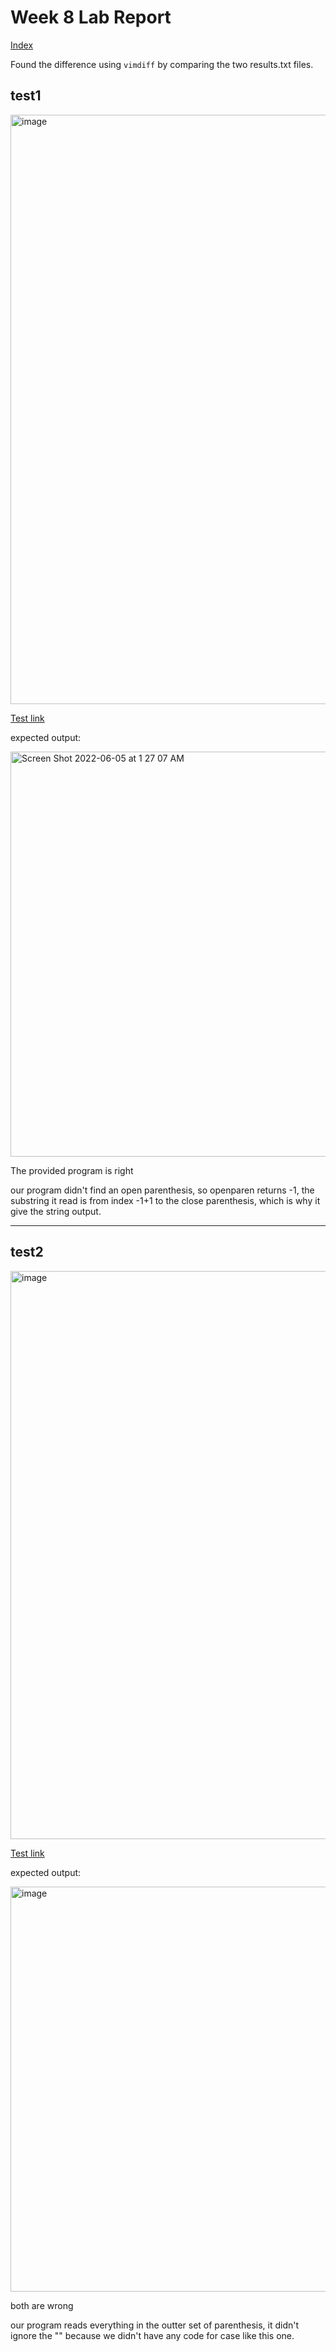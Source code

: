 # Week 8 Lab Report
[Index](https://lillyjrjy.github.io/-cse15l-lab-reports/index.html)


Found the difference using ```vimdiff``` by comparing the two results.txt files.

## test1
<img width="943" alt="image" src="https://user-images.githubusercontent.com/56412294/172040650-59faf357-897e-4123-8afe-e414eccfdab0.png">

[Test link](https://github.com/nidhidhamnani/markdown-parser/blob/main/test-files/12.md)

expected output:

<img width="648" alt="Screen Shot 2022-06-05 at 1 27 07 AM" src="https://user-images.githubusercontent.com/56412294/172042153-30c92979-403b-4bb1-ba5a-4af5da851089.png">



The provided program is right


our program didn't find an open parenthesis, so openparen returns -1, the substring it read is from index -1+1 to the close parenthesis, which is why it give the string output.

------
## test2
<img width="909" alt="image" src="https://user-images.githubusercontent.com/56412294/172040665-ad9b91a0-c09f-4261-b59b-83b1dd8cba7e.png">


[Test link](https://github.com/nidhidhamnani/markdown-parser/blob/main/test-files/494.md)

expected output:

<img width="648" alt="image" src="https://user-images.githubusercontent.com/56412294/172043558-a10ce276-518b-4665-aef2-6a66e889853f.png">



both are wrong

our program reads everything in the outter set of parenthesis, it didn't ignore the "\" because we didn't have any code for case like this one. 
